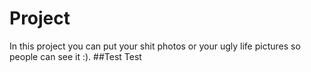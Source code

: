 # Project
In this project you can put your shit photos or your ugly life pictures so people can see it :).
##Test
Test
